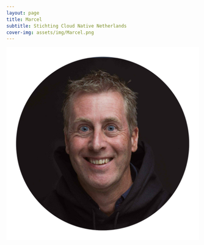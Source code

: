 ```yaml
---
layout: page
title: Marcel
subtitle: Stichting Cloud Native Netherlands
cover-img: assets/img/Marcel.png
---
```


![Marcel](assets/img/Marcel.png)
